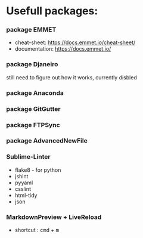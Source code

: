 # Usefull packages:

### package EMMET
* cheat-sheet:   https://docs.emmet.io/cheat-sheet/
* documentation: https://docs.emmet.io/

### package Djaneiro
still need to figure out how it works, currently disbled

### package Anaconda

### package GitGutter

### package FTPSync

### package AdvancedNewFile

### Sublime-Linter
* flake8 - for python
* jshint
* pyyaml
* csslint
* html-tidy
* json

### MarkdownPreview + LiveReload
* shortcut : <kbd>cmd</kbd> + <kbd>m</kbd>